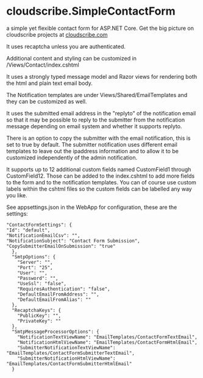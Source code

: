# cloudscribe.SimpleContactForm
a simple yet flexible contact form for ASP.NET Core. Get the big picture on cloudscribe projects at [cloudscribe.com](https://www.cloudscribe.com)

It uses recaptcha unless you are authenticated.

Additional content and styling can be customized in /Views/Contact/index.cshtml

It uses a strongly typed message model and Razor views for rendering both the html and plain text email body.

The Notification templates are under Views/Shared/EmailTemplates and they can be customized as well.

It uses the submitted email address in the "replyto" of the notification email so that it may be possible to reply to the submitter from the notification message depending on email system and whether it supports replyto.

There is an option to copy the submitter with the email notification, this is set to true by default. The submitter notification uses different email templates to leave out the ipaddress information and to allow it to be customized independently of the admin notification.

It supports up to 12 additional custom fields named CustomField1 through CustomField12. Those can be added to the index.cshtml to add more fields to the form and to the notification templates. You can of course use custom labels within the cshtml files so the custom fields can be labelled any way you like.

See appsettings.json in the WebApp for configuration, these are the settings:

    "ContactFormSettings": {
    "Id": "default",
    "NotificationEmailCsv": "",
    "NotificationSubject": "Contact Form Submission",
    "CopySubmitterEmailOnSubmission": "true"
      },
      "SmtpOptions": {
        "Server": "",
        "Port": "25",
        "User": "",
        "Password": "",
        "UseSsl": "false",
        "RequiresAuthentication": "false",
        "DefaultEmailFromAddress": "",
        "DefaultEmailFromAlias": ""
      },
      "RecaptchaKeys": {
        "PublicKey": "",
        "PrivateKey": ""
      },
      "SmtpMessageProcessorOptions": {
        "NotificationTextViewName": "EmailTemplates/ContactFormTextEmail",
        "NotificationHtmlViewName": "EmailTemplates/ContactFormHtmlEmail",
        "SubmitterNotificationTextViewName": "EmailTemplates/ContactFormSubmitterTextEmail",
        "SubmitterNotificationHtmlViewName": "EmailTemplates/ContactFormSubmitterHtmlEmail"
      }
	  
